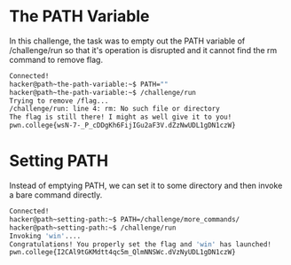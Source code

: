 # The PATH Variable

In this challenge, the task was to empty out the PATH variable of /challenge/run so that it's operation is disrupted and it cannot find the rm command to remove flag.
``` bash
Connected!
hacker@path~the-path-variable:~$ PATH=""
hacker@path~the-path-variable:~$ /challenge/run
Trying to remove /flag...
/challenge/run: line 4: rm: No such file or directory
The flag is still there! I might as well give it to you!
pwn.college{wsN-7-_P_cDDgKh6FijIGu2aF3V.dZzNwUDL1gDN1czW}
```


# Setting PATH

Instead of emptying PATH, we can set it to some directory and then invoke a bare command directly.
``` bash
Connected!
hacker@path~setting-path:~$ PATH=/challenge/more_commands/
hacker@path~setting-path:~$ /challenge/run
Invoking 'win'....
Congratulations! You properly set the flag and 'win' has launched!
pwn.college{I2CAl9tGKMdtt4qc5m_QlmNNSWc.dVzNyUDL1gDN1czW}
```
